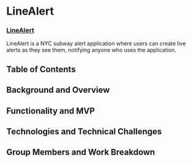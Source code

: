# LineAlert

### [LineAlert](https://aa-linealert.herokuapp.com/)

LineAlert is a NYC subway alert application where users can create live alerts as they see them, notifying anyone who uses the application.

## Table of Contents

## Background and Overview

## Functionality and MVP

## Technologies and Technical Challenges

## Group Members and Work Breakdown
